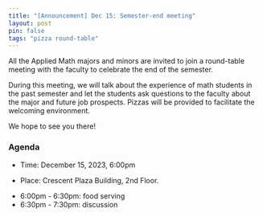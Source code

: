 ```yaml
---
title: "[Announcement] Dec 15: Semester-end meeting" 
layout: post
pin: false
tags: "pizza round-table"
---
```


All the Applied Math majors and minors are invited to join 
a round-table meeting with
the faculty  to celebrate the end of the semester.

During this meeting, we will talk about the experience of math students
in the past semester
and let the students ask questions to the faculty about the major and 
future job prospects.
Pizzas will be provided to facilitate the welcoming environment.

We hope to see you there!

### Agenda

- Time: December 15, 2023, 6:00pm 

- Place: Crescent Plaza Building, 2nd Floor.

* 6:00pm - 6:30pm: food serving
* 6:30pm - 7:30pm: discussion
